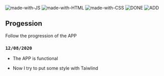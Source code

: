 ![made-with-JS](https://img.shields.io/badge/Made%20with-JS-1f425f.svg)
![made-with-HTML](https://img.shields.io/badge/Made%20with-HTML-1f425f.svg)
![made-with-CSS](https://img.shields.io/badge/Made%20with-CSS-1f425f.svg)
![DONE](https://img.shields.io/badge/PROJECT-DONE-SUCCESS)
![ADD](https://img.shields.io/badge/PROJECT-ADD%20FEATURES-ff69b4)

## Progession

Follow the progression of the APP

### `12/08/2020`

- The APP is functional

- Now I try to put some style with Taiwlind


